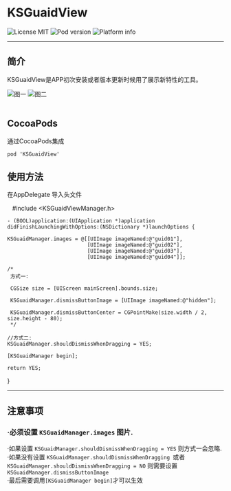 # KSGuaidView
![License MIT](https://go-shields.herokuapp.com/license-MIT-blue.png)
![Pod version](http://img.shields.io/cocoapods/v/KSGuaidView.svg?style=flat)
![Platform info](http://img.shields.io/cocoapods/p/KSGuaidView.svg?style=flat)
***
## 简介

KSGuaidView是APP初次安装或者版本更新时候用了展示新特性的工具。
<br/>

![图一](https://github.com/iCloudys/KSGuaidView/blob/master/Gif/QQ20170531-143315.gif)
![图二](https://github.com/iCloudys/KSGuaidView/blob/master/Gif/QQ20170531-143634.gif)<br/><br/>


## CocoaPods
通过CocoaPods集成

    pod 'KSGuaidView'      

## 使用方法
在AppDelegate 导入头文件
    
    #include <KSGuaidViewManager.h>
 
    - (BOOL)application:(UIApplication *)application didFinishLaunchingWithOptions:(NSDictionary *)launchOptions {
    
    KSGuaidManager.images = @[[UIImage imageNamed:@"guid01"],
                              [UIImage imageNamed:@"guid02"],
                              [UIImage imageNamed:@"guid03"],
                              [UIImage imageNamed:@"guid04"]];
    
    /*
     方式一:
     
     CGSize size = [UIScreen mainScreen].bounds.size;
     
     KSGuaidManager.dismissButtonImage = [UIImage imageNamed:@"hidden"];
     
     KSGuaidManager.dismissButtonCenter = CGPointMake(size.width / 2, size.height - 80);
     */
    
    //方式二:
    KSGuaidManager.shouldDismissWhenDragging = YES;
    
    [KSGuaidManager begin];
    
    return YES;
}


***
## 注意事项
### ·必须设置 ``` KSGuaidManager.images ``` 图片.<br/>
·如果设置 ``` KSGuaidManager.shouldDismissWhenDragging = YES ``` 则方式一会忽略.<br/>
·如果没有设置 ```KSGuaidManager.shouldDismissWhenDragging ```或者 ``` KSGuaidManager.shouldDismissWhenDragging = NO``` 则需要设置```KSGuaidManager.dismissButtonImage```<br/>
·最后需要调用```[KSGuaidManager begin]```才可以生效

